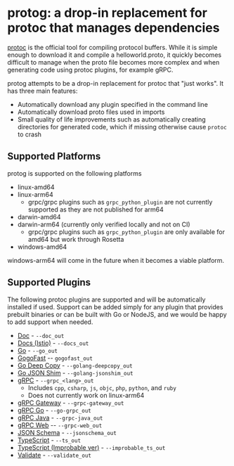 # protog: a drop-in replacement for protoc that manages dependencies

[protoc](https://github.com/protocolbuffers/protobuf#protocol-compiler-installation) is the official tool for compiling
protocol buffers. While it is simple enough to download it and compile a helloworld.proto, it quickly becomes difficult
to manage when the proto file becomes more complex and when generating code using protoc plugins, for example gRPC.

protog attempts to be a drop-in replacement for protoc that "just works". It has three main features:

- Automatically download any plugin specified in the command line
- Automatically download proto files used in imports
- Small quality of life improvements such as automatically creating directories for generated code, which if missing
otherwise cause `protoc` to crash

## Supported Platforms

protog is supported on the following platforms

- linux-amd64
- linux-arm64
  - grpc/grpc plugins such as `grpc_python_plugin` are not currently supported as they are not published for arm64
- darwin-amd64
- darwin-arm64 (currently only verified locally and not on CI)
  - grpc/grpc plugins such as `grpc_python_plugin` are only available for amd64 but work through Rosetta
- windows-amd64

windows-arm64 will come in the future when it becomes a viable platform.

## Supported Plugins

The following protoc plugins are supported and will be automatically installed if used. Support can be added simply
for any plugin that provides prebuilt binaries or can be built with Go or NodeJS, and we would be happy to add support
when needed.

- [Doc](https://github.com/pseudomuto/protoc-gen-doc) - `--doc_out`
- [Docs (Istio)](https://github.com/istio/tools/tree/master/cmd/protoc-gen-docs) - `--docs_out`
- [Go](https://github.com/protocolbuffers/protobuf-go) - `--go_out`
- [GogoFast](https://github.com/gogo/protobuf) -- `gogofast_out`
- [Go Deep Copy](https://github.com/istio/tools/tree/master/cmd/protoc-gen-golang-deepcopy) - `--golang-deepcopy_out`
- [Go JSON Shim](https://github.com/istio/tools/tree/master/cmd/protoc-gen-golang-deepcopy) - `--golang-jsonshim_out`
- [gRPC](https://github.com/grpc/grpc) - `--grpc_<lang>_out`
  - Includes `cpp`, `csharp`, `js`, `objc`, `php`, `python`, and `ruby`
  - Does not currently work on linux-arm64
- [gRPC Gateway](https://github.com/grpc-ecosystem/grpc-gateway) - `--grpc-gateway_out`
- [gRPC Go](https://github.com/grpc/grpc-go) - `--go-grpc_out`
- [gRPC Java](https://github.com/grpc/grpc-java) - `--grpc-java_out`
- [gRPC Web](https://github.com/grpc/grpc-web) -- `--grpc-web_out`
- [JSON Schema](https://github.com/chrusty/protoc-gen-jsonschema) - `--jsonschema_out`
- [TypeScript](https://github.com/thesayyn/protoc-gen-ts) - `--ts_out`
- [TypeScript (Improbable ver)](https://github.com/improbable-eng/ts-protoc-gen) - `--improbable_ts_out`
- [Validate](https://github.com/envoyproxy/protoc-gen-validate) - `--validate_out`
